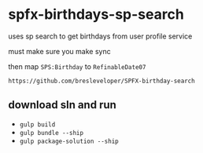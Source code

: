 # spfx-birthdays-sp-search

uses sp search to get birthdays from user profile service

must make sure you make sync

then map `SPS:Birthday` to `RefinableDate07`

`https://github.com/bresleveloper/SPFX-birthday-search`


## download sln and run

* `gulp build`
* `gulp bundle --ship`
* `gulp package-solution --ship`

